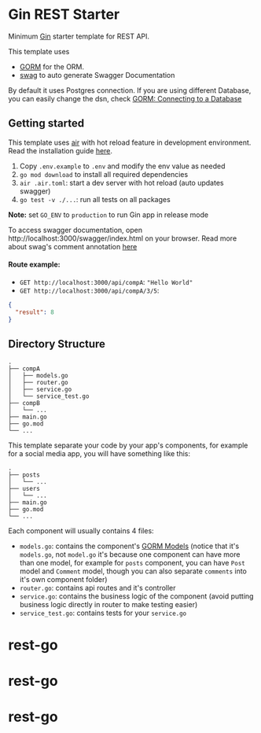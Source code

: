 # Gin REST Starter

Minimum [Gin](https://github.com/gin-gonic/gin) starter template for REST API.

This template uses 
- [GORM](https://github.com/go-gorm/gorm) for the ORM.
- [swag](https://github.com/swaggo/swag) to auto generate Swagger Documentation

By default it uses Postgres connection. If you are using different Database, you can easily change the dsn, check [GORM: Connecting to a Database](https://gorm.io/docs/connecting_to_the_database.html)

## Getting started

This template uses [air](https://github.com/cosmtrek/air) with hot reload feature in development environment. Read the installation guide [here](https://github.com/cosmtrek/air#installation).

1. Copy `.env.example` to `.env` and modify the env value as needed
2. `go mod download` to install all required dependencies
3. `air .air.toml`: start a dev server with hot reload (auto updates swagger)
4. `go test -v ./...`: run all tests on all packages

**Note:** set `GO_ENV` to `production` to run Gin app in release mode

To access swagger documentation, open http://localhost:3000/swagger/index.html on your browser. Read more about swag's comment annotation [here](https://github.com/swaggo/swag#declarative-comments-format)

#### Route example:
- `GET http://localhost:3000/api/compA`: `"Hello World"`
- `GET http://localhost:3000/api/compA/3/5`: 
```json
{
  "result": 8
}
```

## Directory Structure

```
.
├── compA
│   ├── models.go
│   ├── router.go
│   ├── service.go
│   └── service_test.go
├── compB
│   └── ...
├── main.go
├── go.mod
└── ...
```

This template separate your code by your app's components, for example for a social media app, you will have something like this:

```
.
├── posts
│   └── ...
├── users
│   └── ...
├── main.go
├── go.mod
└── ...
```

Each component will usually contains 4 files:
- `models.go`: contains the component's [GORM Models](https://gorm.io/docs/models.html) (notice that it's `models.go`, not `model.go` it's because one component can have more than one model, for example for `posts` component, you can have `Post` model and `Comment` model, though you can also separate `comments` into it's own component folder)
- `router.go`: contains api routes and it's controller
- `service.go`: contains the business logic of the component (avoid putting business logic directly in router to make testing easier)
- `service_test.go`: contains tests for your `service.go`
# rest-go
# rest-go
# rest-go
